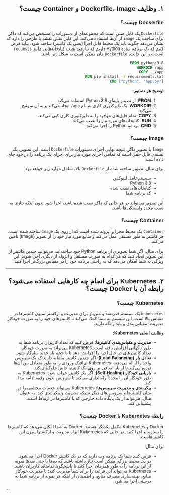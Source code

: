 
<div dir="rtl" style="text-align: right; direction: rtl; font-family: Tahoma, sans-serif;">

## ۱. وظایف Dockerfile، Image و Container چیست؟

### Dockerfile چیست؟
`Dockerfile` یک فایل متنی است که مجموعه‌ای از دستورات را مشخص می‌کند که داکر برای ساخت یک `image` از آن‌ها استفاده می‌کند. این فایل نقش نقشه یا طرحی را دارد که نشان می‌دهد چگونه باید یک محیط قابل اجرا (یعنی یک کانتینر) ساخته شود.
بیاید فرض کتیم که یک برنامه ساده Python داریم که نیازمند نصب کتابخانه‌هایی مانند `requests` است. در این حالت، `Dockerfile` مان ممکن است به شکل زیر باشد:

```dockerfile
FROM python:3.8
WORKDIR /app
COPY . /app
RUN pip install -r requirements.txt
CMD ["python", "app.py"]

```

**توضیح هر دستور:**
1. **FROM**: از تصویر پایه‌ای Python 3.8 استفاده می‌کند.
2. **WORKDIR**: یک دایرکتوری کاری به نام `app/` ایجاد می‌کند و به آن سوئیچ می‌کند.
3. **COPY**: تمام فایل‌های موجود را به دایرکتوری کاری کپی می‌کند.
4. **RUN**: کتابخانه‌های مورد نیاز را نصب می‌کند.
5. **CMD**: برنامه Python را اجرا می‌کند.

### Image چیست؟
`Image` یا تصویر داکر، نتیجه نهایی اجرای دستورات `Dockerfile` است. این تصویر، یک بسته‌ی قابل حمل است که تمامی اجزای مورد نیاز برای اجرای یک برنامه را در خود جای داده است.

برای مثال، تصویر ساخته شده از `Dockerfile` بالا، شامل موارد زیر خواهد بود:
- سیستم‌عامل لینوکس
- Python 3.8
- کتابخانه‌های نصب شده
- کد برنامه شما

این تصویر می‌تواند در هر جایی که داکر نصب شده باشد، اجرا شود بدون اینکه نیازی به نصب مجدد وابستگی‌ها باشد.

### Container چیست؟
`Container` یک محیط مجزا و ایزوله شده است که از روی یک `Image` ساخته شده است. هر کانتینر به طور مستقل عمل می‌کند و منابع مورد نیاز خود را از تصویر (Image) تأمین می‌کند.

برای مثال، اگر شما تصویری از برنامه Python خود ساخته‌اید، می‌توانید چندین کانتینر از این تصویر ایجاد کنید که هر کدام به صورت مستقل و ایزوله از دیگری اجرا شوند. این ویژگی به شما امکان می‌دهد که به راحتی برنامه خود را در مقیاس بزرگ‌تر اجرا کنید.

---

## ۲. Kubernetes برای انجام چه کارهایی استفاده می‌شود؟ رابطه آن با Docker چیست؟

### Kubernetes چیست؟
`Kubernetes` یک سیستم قدرتمند و متن‌باز برای مدیریت و ارکستراسیون کانتینرها در مقیاس بالا است. این سیستم به شما کمک می‌کند تا کانتینرهای خود را به صورت خودکار مدیریت، مقیاس‌بندی و پایدار نگه دارید.

**وظایف اصلی Kubernetes:**
- **مدیریت و مقیاس‌بندی کانتینرها:** فرض کنید که تعداد کاربران برنامه شما به طور ناگهانی افزایش یافته است. Kubernetes می‌تواند به صورت خودکار تعداد کانتینرهای در حال اجرا را افزایش دهد تا با حجم بار جدید سازگار شود.
- **تعادل بار (Load Balancing):** اگر چندین کانتینر مشابه دارید که یک سرویس واحد را ارائه می‌دهند، Kubernetes ترافیک ورودی را به طور متعادل بین آن‌ها توزیع می‌کند تا از بار اضافی بر روی یک کانتینر خاص جلوگیری کند.
- **بازیابی خودکار (Self-Healing):** اگر یک کانتینر خراب شود، Kubernetes به طور خودکار آن را مجدداً راه‌اندازی می‌کند تا سرویس بدون وقفه ادامه پیدا کند.
- **پیکربندی و مدیریت سرویس‌ها:** Kubernetes می‌تواند خدمات مختلفی را در میان کانتینرها و سرویس‌های دیگر شبکه مدیریت و پیکربندی کند، به عنوان مثال، می‌تواند از یک پایگاه داده خارجی که با کانتینرها در ارتباط است، پشتیبانی کند.

### رابطه Kubernetes با Docker چیست؟
Docker و Kubernetes مکمل یکدیگر هستند. Docker به شما امکان می‌دهد که کانتینرها را بسازید و اجرا کنید، در حالی که Kubernetes ابزار مدیریت و ارکستراسیون این کانتینرهاست.

برای مثال:
- فرض کنید شما یک برنامه وب دارید که در یک کانتینر Docker اجرا می‌شود. در یک محیط بزرگ، ممکن است نیاز داشته باشید که ده‌ها یا حتی صدها نمونه از این برنامه را به طور همزمان اجرا کنید تا پاسخگوی تقاضای کاربران باشید.
- Kubernetes می‌تواند این فرایند را برای شما مدیریت کند؛ با مدیریت خودکار منابع، بهینه‌سازی مصرف منابع، و اطمینان از اینکه هر نمونه از برنامه شما به درستی اجرا می‌شود.

</div>
```
